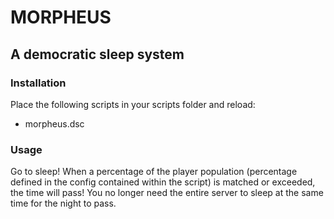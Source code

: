 # MORPHEUS
## A democratic sleep system

### Installation
Place the following scripts in your scripts folder and reload:
   * morpheus.dsc

### Usage
Go to sleep! When a percentage of the player population (percentage defined in the config contained within the script) is matched or exceeded, the time will pass! You no longer need the entire server to sleep at the same time for the night to pass.